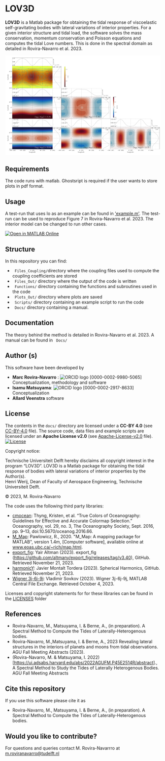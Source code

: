 # LOV3D
**LOV3D** is a Matlab package for obtaining the tidal response of  viscoelastic self-gravitating bodies with lateral variations of interior properties. For a given interior structure and tidal load, the software solves the mass conservation, momentum conservation and Poisson equations and computes the tidal Love numbers. This is done in the spectral domain as detailed in Rovira-Navarro et al. 2023.

![plot](./Plots_Out/Figure7b.png)

## Requirements
The code runs with matlab. Ghostsript is required if the user wants to store plots in pdf format.

## Usage
A test-run that uses Io as an example can be found in ['example.m'](Scripts/example.m). The test-run can be used to reproduce Figure 7 in Rovira-Navarro et al. 2023. The interior model can be changed to run other cases. 

[![Open in MATLAB Online](https://www.mathworks.com/images/responsive/global/open-in-matlab-online.svg)](https://matlab.mathworks.com/open/github/v1?repo=mroviranavarro/LOV3D_open)

## Structure 
In this repository you can find: 
- ` Files_Coupling/`directory where the coupling files used to compute the coupling coefficients are stored
- ` Files_Out/` directory where the output of the code is written
- ` Functions/` directory containing the functions and subroutines used in the code 
- ` Plots_Out/` directory where plots are saved
- ` Scripts/` directory containing an example script to run the code
- ` Docs/` directory containing a manual. 

## Documentation 
The theory behind the method is detailed in Rovira-Navarro et al. 2023. A manual can be found in ` Docs/`

## Author (s)
This software have been developed by
- **Marc Rovira-Navarro** :  ![ORCID logo](https://info.orcid.org/wp-content/uploads/2019/11/orcid_16x16.png) [0000-0002-9980-5065] Conceptualization, methodology and software
- **Isamu Matsuyama**: ![ORCID logo](https://info.orcid.org/wp-content/uploads/2019/11/orcid_16x16.png) [0000-0002-2917-8633] Conceptualization 
- **Allard Veenstra** software 



## License
The contents in the `docs/` directory are licensed under a **CC-BY 4.0** (see [CC-BY-4.0](LICENSES/CC-BY-4.0.txt) file).
The source code, data files and example scripts are licensed under an **Apache License v2.0** (see [Apache-License-v2.0](LICENSES/Apache-License-v2.0.txt) file).
[![License](https://img.shields.io/badge/License-Apache%202.0-blue.svg)](https://opensource.org/licenses/Apache-2.0)

Copyright notice:

Technische Universiteit Delft hereby disclaims all copyright interest in the program “LOV3D”. LOV3D is a  Matlab package for obtaining the tidal response of bodies with lateral variations of interior properties by the Author(s).  
Henri Werij, Dean of Faculty of Aerospace Engineering, Technische Universiteit Delft.

&copy; 2023, M. Rovira-Navarro

The code uses the following third party libraries:
- [cmocean](https://github.com/chadagreene/cmocean): Thyng, Kristen, et al. “True Colors of Oceanography: Guidelines for Effective and Accurate Colormap Selection.” Oceanography, vol. 29, no. 3, The Oceanography Society, Sept. 2016, pp. 9–13, doi:10.5670/oceanog.2016.66.
- [M_Map](www.eoas.ubc.ca/~rich/map.html): Pawlowicz, R., 2020. "M_Map: A mapping package for MATLAB", version 1.4m, [Computer software], available online at www.eoas.ubc.ca/~rich/map.html.
- [export_fig](https://github.com/altmany/export_fig/releases/tag/v3.40): Yair Altman (2023). export_fig (https://github.com/altmany/export_fig/releases/tag/v3.40), GitHub. Retrieved November 21, 2023.
- [harmonicY](https://www.mathworks.com/matlabcentral/fileexchange/74069-wigner-3j-6j-9j): Javier Montalt Tordera (2023). Spherical Harmonics, GitHub. Retrieved November 21, 2023.
- [Wigner 3j-6j-9j]((https://www.mathworks.com/matlabcentral/fileexchange/74069-wigner-3j-6j-9j)): Vladimir Sovkov (2023). Wigner 3j-6j-9j, MATLAB Central File Exchange. Retrieved October 4, 2023.

Licenses and copyright statements for for these libraries can be found in the [LICENSES](LICENSES/) folder


## References

- Rovira-Navarro, M., Matsuyama, I. & Berne, A., (in preparation). A Spectral Method to Compute the Tides of Laterally-Heterogenous bodies. 
- Rovira-Navarro, M.,Matsuyama, I. & Berne, A., 2023 Revealing lateral structures in the interiors of planets and moons from tidal observations. AGU Fall Meeting Abstracts (2023).
- (Rovira-Navarro, M. & Matsuyama, I. 2022)[https://ui.adsabs.harvard.edu/abs/2022AGUFM.P45E2514R/abstract]., A Spectral Method to Study the Tides of Laterally Heterogenous Bodies.  AGU Fall Meeting Abstracts

## Cite this repository 
If you use this software please cite it as 
- Rovira-Navarro, M., Matsuyama, I. & Berne, A., (in preparation). A Spectral Method to Compute the Tides of Laterally-Heterogenous bodies.

## Would you like to contribute?

For questions and queries contact M. Rovira-Navarrro at m.roviranavarro@tudelft.nl






